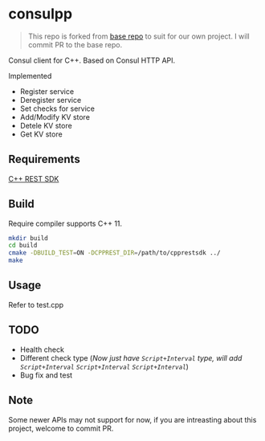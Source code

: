 # consulpp

> This repo is forked from [base repo](https://github.com/chinuno-usami/Consulpp) to suit for our own project.
> I will commit PR to the base repo.

Consul client for C++. Based on Consul HTTP API.

Implemented

- Register service
- Deregister service
- Set checks for service
- Add/Modify KV store
- Detele KV store
- Get KV store

## Requirements

[C++ REST SDK](https://github.com/Microsoft/cpprestsdk)

## Build

Require compiler supports C++ 11.

```bash
mkdir build
cd build
cmake -DBUILD_TEST=ON -DCPPREST_DIR=/path/to/cpprestsdk ../
make
```

## Usage

Refer to test.cpp

## TODO

- Health check
- Different check type (_Now just have `Script+Interval` type, will add `Script+Interval` `Script+Interval` `Script+Interval`_)
- Bug fix and test

## Note

Some newer APIs may not support for now, if you are intreasting about this project, welcome to commit PR.
